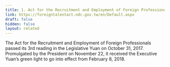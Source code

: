 ```yaml
---
title: 1. Act for the Recruitment and Employment of Foreign Professionals
link: https://foreigntalentact.ndc.gov.tw/en/Default.aspx
draft: false
hidden: false
layout: related
---
```

The Act for the Recruitment and Employment of Foreign Professionals passed its 3rd reading in the Legislative Yuan on October 31, 2017. Promulgated by the President on November 22, it received the Executive Yuan’s green light to go into effect from February 8, 2018.